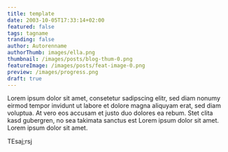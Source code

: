 ```yaml
---
title: template
date: 2003-10-05T17:33:14+02:00
featured: false
tags: tagname
tranding: false
author: Autorenname
authorThumb: images/ella.png
thumbnail: /images/posts/blog-thum-0.png
featureImage: /images/posts/feat-image-0.png
preview: /images/progress.png
draft: true
---
```



Lorem ipsum dolor sit amet, consetetur sadipscing elitr, sed diam nonumy eirmod tempor invidunt ut labore et dolore magna aliquyam erat, sed diam voluptua. At vero eos accusam et justo duo dolores ea rebum. Stet clita kasd gubergren, no sea takimata sanctus est Lorem ipsum dolor sit amet. Lorem ipsum dolor sit amet.

TEsaj;rsj